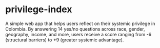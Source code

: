 # privilege-index
A simple web app that helps users reflect on their systemic privilege in Colombia. By answering 14 yes/no questions across race, gender, geography, income, and more, users receive a score ranging from -6 (structural barriers) to +9 (greater systemic advantage).
